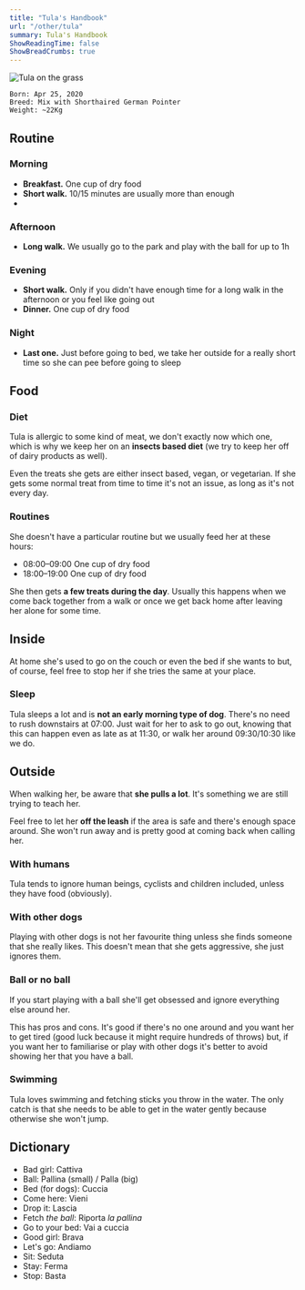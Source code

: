 ```yaml
---
title: "Tula's Handbook"
url: "/other/tula"
summary: Tula's Handbook
ShowReadingTime: false
ShowBreadCrumbs: true
---
```


![Tula on the grass](/tula.png)

```
Born: Apr 25, 2020
Breed: Mix with Shorthaired German Pointer
Weight: ~22Kg
```

## Routine

### Morning
- **Breakfast.** One cup of dry food
- **Short walk.** 10/15 minutes are usually more than enough
- 
### Afternoon
- **Long walk.** We usually go to the park and play with the ball for up to 1h

### Evening
- **Short walk.** Only if you didn't have enough time for a long walk in the afternoon or you feel like going out
- **Dinner.** One cup of dry food

### Night
- **Last one.** Just before going to bed, we take her outside for a really short time so she can pee before going to sleep

## Food

### Diet

Tula is allergic to some kind of meat, we don't exactly now which one, which is why we keep her on an **insects based diet** (we try to keep her off of dairy products as well).

Even the treats she gets are either insect based, vegan, or vegetarian. If she gets some normal treat from time to time it's not an issue, as long as it's not every day.

### Routines

She doesn't have a particular routine but we usually feed her at these hours:
- 08:00–09:00 One cup of dry food
- 18:00–19:00 One cup of dry food

She then gets **a few treats during the day**. Usually this happens when we come back together from a walk or once we get back home after leaving her alone for some time.

## Inside

At home she's used to go on the couch or even the bed if she wants to but, of course, feel free to stop her if she tries the same at your place.

### Sleep

Tula sleeps a lot and is **not an early morning type of dog**. 
There's no need to rush downstairs at 07:00. Just wait for her to ask to go out, knowing that this can happen even as late as at 11:30, or walk her around 09:30/10:30 like we do.

## Outside

When walking her, be aware that **she pulls a lot**. It's something we are still trying to teach her.

Feel free to let her **off the leash** if the area is safe and there's enough space around. She won't run away and is pretty good at coming back when calling her.

### With humans

Tula tends to ignore human beings, cyclists and children included, unless they have food (obviously).

### With other dogs

Playing with other dogs is not her favourite thing unless she finds someone that she really likes.
This doesn't mean that she gets aggressive, she just ignores them.

### Ball or no ball

If you start playing with a ball she'll get obsessed and ignore everything else around her.

This has pros and cons. It's good if there's no one around and you want her to get tired (good luck because it might require hundreds of throws) but, if you want her to familiarise or play with other dogs it's better to avoid showing her that you have a ball.

### Swimming

Tula loves swimming and fetching sticks you throw in the water. The only catch is that she needs to be able to get in the water gently because otherwise she won't jump.

## Dictionary

- Bad girl: Cattiva
- Ball: Pallina (small) / Palla (big)
- Bed (for dogs): Cuccia
- Come here: Vieni
- Drop it: Lascia
- Fetch *the ball*: Riporta *la pallina*
- Go to your bed: Vai a cuccia
- Good girl: Brava
- Let's go: Andiamo
- Sit: Seduta
- Stay: Ferma
- Stop: Basta

